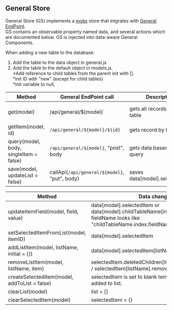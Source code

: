 ## General Store
General Store (GS) implements a [mobx](https://github.com/mobxjs/mobx) store that intgrates with [General EndPoint](https://github.com/andrewt3000/generalEndPoint).  
GS contains an observable property named data, and several actions which are documented below. GS is injected into data-aware General Components.

When adding a new table to the database:
1) Add the table to the data object in general.js 
2) Add the table to the default object in models.js.  
\*Add reference to child tables from the parent init with \[\].  
\*init ID with "new" (except for  child tables)  
\*init variable to null, 

| Method | General EndPoint call | Description | Data changed
| --- | --- | --- | -- |
get(model) | /api/general/${model}` | gets all records for a table | data[model] properties: list, errorMessage and busy.
getItem(model, id) | `/api/general/${model}/${id}` | gets record by ID | data[model].selectedItem
query(model, body, singleItem = false) | `/api/general/${model}`, "post", body | gets data based on [jql](https://github.com/andrewt3000/generalEndPoint#jql) query |  sets data[model].selectedItem or data[model].list
save(model, updateList = false) | callApi(`/api/general/${model}`, "put", body) | saves data[model].selectedItem

| Method |  Data changed |  
| --- | --- |
updateItemField(model, field, value) | data[model].selectedItem or data[model].childTableName[index].fieldName where fieldName looks like "childTableName.index.fieldName 
setSelectedItemFromList(model, itemID) | data[model].selectedItem
addListItem(model, listName, initial = {}) | data[model].selectedItem[listName].push
removeListItem(model, listName, item) | selectedItem.deletedChildren[listName].push(item.ID) / selectedItem[listName].remove
createSelectedItem(model, addToList = false) | selectedItem is set to blank template and optionally added to list.
clearList(model) | list = []
clearSelectedItem(model) | selectedItem = {}
	

